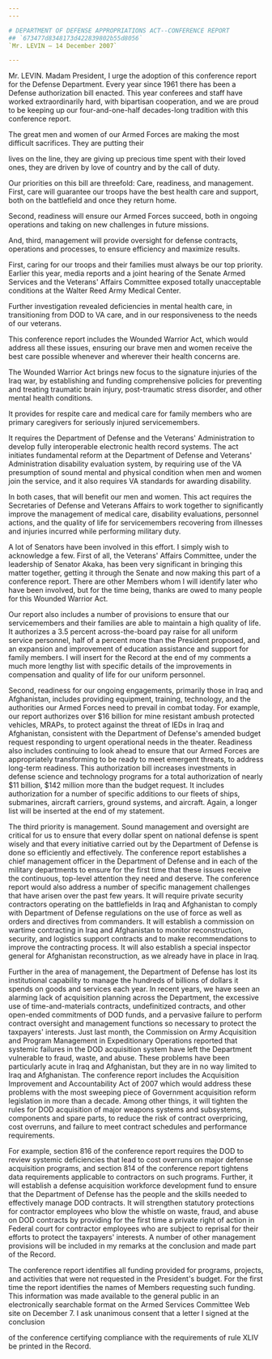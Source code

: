 ```yaml
---
---

# DEPARTMENT OF DEFENSE APPROPRIATIONS ACT--CONFERENCE REPORT
## `673477d8348173d422839802b55d8056`
`Mr. LEVIN — 14 December 2007`

---
```



Mr. LEVIN. Madam President, I urge the adoption of this conference 
report for the Defense Department. Every year since 1961 there has been 
a Defense authorization bill enacted. This year conferees and staff 
have worked extraordinarily hard, with bipartisan cooperation, and we 
are proud to be keeping up our four-and-one-half decades-long tradition 
with this conference report.

The great men and women of our Armed Forces are making the most 
difficult sacrifices. They are putting their


lives on the line, they are giving up precious time spent with their 
loved ones, they are driven by love of country and by the call of duty.

Our priorities on this bill are threefold: Care, readiness, and 
management. First, care will guarantee our troops have the best health 
care and support, both on the battlefield and once they return home.

Second, readiness will ensure our Armed Forces succeed, both in 
ongoing operations and taking on new challenges in future missions.

And, third, management will provide oversight for defense contracts, 
operations and processes, to ensure efficiency and maximize results.

First, caring for our troops and their families must always be our 
top priority. Earlier this year, media reports and a joint hearing of 
the Senate Armed Services and the Veterans' Affairs Committee exposed 
totally unacceptable conditions at the Walter Reed Army Medical Center.

Further investigation revealed deficiencies in mental health care, in 
transitioning from DOD to VA care, and in our responsiveness to the 
needs of our veterans.

This conference report includes the Wounded Warrior Act, which would 
address all these issues, ensuring our brave men and women receive the 
best care possible whenever and wherever their health concerns are.

The Wounded Warrior Act brings new focus to the signature injuries of 
the Iraq war, by establishing and funding comprehensive policies for 
preventing and treating traumatic brain injury, post-traumatic stress 
disorder, and other mental health conditions.

It provides for respite care and medical care for family members who 
are primary caregivers for seriously injured servicemembers.

It requires the Department of Defense and the Veterans' 
Administration to develop fully interoperable electronic health record 
systems. The act initiates fundamental reform at the Department of 
Defense and Veterans' Administration disability evaluation system, by 
requiring use of the VA presumption of sound mental and physical 
condition when men and women join the service, and it also requires VA 
standards for awarding disability.

In both cases, that will benefit our men and women. This act requires 
the Secretaries of Defense and Veterans Affairs to work together to 
significantly improve the management of medical care, disability 
evaluations, personnel actions, and the quality of life for 
servicemembers recovering from illnesses and injuries incurred while 
performing military duty.

A lot of Senators have been involved in this effort. I simply wish to 
acknowledge a few. First of all, the Veterans' Affairs Committee, under 
the leadership of Senator Akaka, has been very significant in bringing 
this matter together, getting it through the Senate and now making this 
part of a conference report. There are other Members whom I will 
identify later who have been involved, but for the time being, thanks 
are owed to many people for this Wounded Warrior Act.


Our report also includes a number of provisions to ensure that our 
servicemembers and their families are able to maintain a high quality 
of life. It authorizes a 3.5 percent across-the-board pay raise for all 
uniform service personnel, half of a percent more than the President 
proposed, and an expansion and improvement of education assistance and 
support for family members. I will insert for the Record at the end of 
my comments a much more lengthy list with specific details of the 
improvements in compensation and quality of life for our uniform 
personnel.

Second, readiness for our ongoing engagements, primarily those in 
Iraq and Afghanistan, includes providing equipment, training, 
technology, and the authorities our Armed Forces need to prevail in 
combat today. For example, our report authorizes over $16 billion for 
mine resistant ambush protected vehicles, MRAPs, to protect against the 
threat of IEDs in Iraq and Afghanistan, consistent with the Department 
of Defense's amended budget request responding to urgent operational 
needs in the theater. Readiness also includes continuing to look ahead 
to ensure that our Armed Forces are appropriately transforming to be 
ready to meet emergent threats, to address long-term readiness. This 
authorization bill increases investments in defense science and 
technology programs for a total authorization of nearly $11 billion, 
$142 million more than the budget request. It includes authorization 
for a number of specific additions to our fleets of ships, submarines, 
aircraft carriers, ground systems, and aircraft. Again, a longer list 
will be inserted at the end of my statement.

The third priority is management. Sound management and oversight are 
critical for us to ensure that every dollar spent on national defense 
is spent wisely and that every initiative carried out by the Department 
of Defense is done so efficiently and effectively. The conference 
report establishes a chief management officer in the Department of 
Defense and in each of the military departments to ensure for the first 
time that these issues receive the continuous, top-level attention they 
need and deserve. The conference report would also address a number of 
specific management challenges that have arisen over the past few 
years. It will require private security contractors operating on the 
battlefields in Iraq and Afghanistan to comply with Department of 
Defense regulations on the use of force as well as orders and 
directives from commanders. It will establish a commission on wartime 
contracting in Iraq and Afghanistan to monitor reconstruction, 
security, and logistics support contracts and to make recommendations 
to improve the contracting process. It will also establish a special 
inspector general for Afghanistan reconstruction, as we already have in 
place in Iraq.

Further in the area of management, the Department of Defense has lost 
its institutional capability to manage the hundreds of billions of 
dollars it spends on goods and services each year. In recent years, we 
have seen an alarming lack of acquisition planning across the 
Department, the excessive use of time-and-materials contracts, 
undefinitized contracts, and other open-ended commitments of DOD funds, 
and a pervasive failure to perform contract oversight and management 
functions so necessary to protect the taxpayers' interests. Just last 
month, the Commission on Army Acquisition and Program Management in 
Expeditionary Operations reported that systemic failures in the DOD 
acquisition system have left the Department vulnerable to fraud, waste, 
and abuse. These problems have been particularly acute in Iraq and 
Afghanistan, but they are in no way limited to Iraq and Afghanistan. 
The conference report includes the Acquisition Improvement and 
Accountability Act of 2007 which would address these problems with the 
most sweeping piece of Government acquisition reform legislation in 
more than a decade. Among other things, it will tighten the rules for 
DOD acquisition of major weapons systems and subsystems, components and 
spare parts, to reduce the risk of contract overpricing, cost overruns, 
and failure to meet contract schedules and performance requirements.

For example, section 816 of the conference report requires the DOD to 
review systemic deficiencies that lead to cost overruns on major 
defense acquisition programs, and section 814 of the conference report 
tightens data requirements applicable to contractors on such programs. 
Further, it will establish a defense acquisition workforce development 
fund to ensure that the Department of Defense has the people and the 
skills needed to effectively manage DOD contracts. It will strengthen 
statutory protections for contractor employees who blow the whistle on 
waste, fraud, and abuse on DOD contracts by providing for the first 
time a private right of action in Federal court for contractor 
employees who are subject to reprisal for their efforts to protect the 
taxpayers' interests. A number of other management provisions will be 
included in my remarks at the conclusion and made part of the Record.

The conference report identifies all funding provided for programs, 
projects, and activities that were not requested in the President's 
budget. For the first time the report identifies the names of Members 
requesting such funding. This information was made available to the 
general public in an electronically searchable format on the Armed 
Services Committee Web site on December 7. I ask unanimous consent that 
a letter I signed at the conclusion


of the conference certifying compliance with the requirements of rule 
XLIV be printed in the Record.